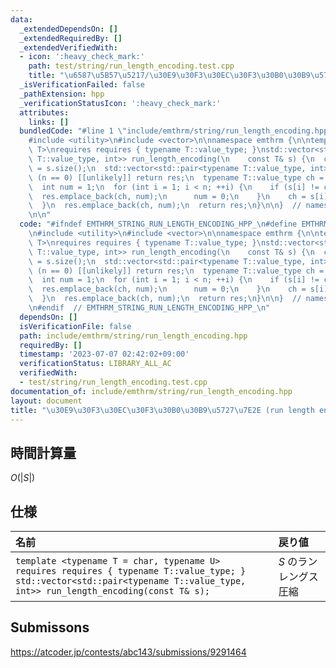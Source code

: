 ```yaml
---
data:
  _extendedDependsOn: []
  _extendedRequiredBy: []
  _extendedVerifiedWith:
  - icon: ':heavy_check_mark:'
    path: test/string/run_length_encoding.test.cpp
    title: "\u6587\u5B57\u5217/\u30E9\u30F3\u30EC\u30F3\u30B0\u30B9\u5727\u7E2E"
  _isVerificationFailed: false
  _pathExtension: hpp
  _verificationStatusIcon: ':heavy_check_mark:'
  attributes:
    links: []
  bundledCode: "#line 1 \"include/emthrm/string/run_length_encoding.hpp\"\n\n\n\n\
    #include <utility>\n#include <vector>\n\nnamespace emthrm {\n\ntemplate <typename\
    \ T>\nrequires requires { typename T::value_type; }\nstd::vector<std::pair<typename\
    \ T::value_type, int>> run_length_encoding(\n    const T& s) {\n  const int n\
    \ = s.size();\n  std::vector<std::pair<typename T::value_type, int>> res;\n  if\
    \ (n == 0) [[unlikely]] return res;\n  typename T::value_type ch = s.front();\n\
    \  int num = 1;\n  for (int i = 1; i < n; ++i) {\n    if (s[i] != ch) {\n    \
    \  res.emplace_back(ch, num);\n      num = 0;\n    }\n    ch = s[i];\n    ++num;\n\
    \  }\n  res.emplace_back(ch, num);\n  return res;\n}\n\n}  // namespace emthrm\n\
    \n\n"
  code: "#ifndef EMTHRM_STRING_RUN_LENGTH_ENCODING_HPP_\n#define EMTHRM_STRING_RUN_LENGTH_ENCODING_HPP_\n\
    \n#include <utility>\n#include <vector>\n\nnamespace emthrm {\n\ntemplate <typename\
    \ T>\nrequires requires { typename T::value_type; }\nstd::vector<std::pair<typename\
    \ T::value_type, int>> run_length_encoding(\n    const T& s) {\n  const int n\
    \ = s.size();\n  std::vector<std::pair<typename T::value_type, int>> res;\n  if\
    \ (n == 0) [[unlikely]] return res;\n  typename T::value_type ch = s.front();\n\
    \  int num = 1;\n  for (int i = 1; i < n; ++i) {\n    if (s[i] != ch) {\n    \
    \  res.emplace_back(ch, num);\n      num = 0;\n    }\n    ch = s[i];\n    ++num;\n\
    \  }\n  res.emplace_back(ch, num);\n  return res;\n}\n\n}  // namespace emthrm\n\
    \n#endif  // EMTHRM_STRING_RUN_LENGTH_ENCODING_HPP_\n"
  dependsOn: []
  isVerificationFile: false
  path: include/emthrm/string/run_length_encoding.hpp
  requiredBy: []
  timestamp: '2023-07-07 02:42:02+09:00'
  verificationStatus: LIBRARY_ALL_AC
  verifiedWith:
  - test/string/run_length_encoding.test.cpp
documentation_of: include/emthrm/string/run_length_encoding.hpp
layout: document
title: "\u30E9\u30F3\u30EC\u30F3\u30B0\u30B9\u5727\u7E2E (run length encoding)"
---
```



## 時間計算量

$O(\lvert S \rvert)$


## 仕様

|名前|戻り値|
|:--|:--|
|`template <typename T = char, typename U>`<br>`requires requires { typename T::value_type; }`<br>`std::vector<std::pair<typename T::value_type, int>> run_length_encoding(const T& s);`|$S$ のランレングス圧縮|


## Submissons

https://atcoder.jp/contests/abc143/submissions/9291464
